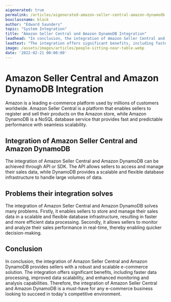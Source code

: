 ```yaml
---
aigenerated: true
permalink: /articles/aigenerated-amazon-seller-central-amazon-dynamodb
boxclassname: black
author: "Edward Saunders"
topic: "System Integration"
title: "Amazon Seller Central and Amazon DynamoDB Integration"
leadhead: "In conclusion, the integration of Amazon Seller Central and Amazon DynamoDB provides sellers with a robust and scalable e-commerce solution"
leadtext: "The integration offers significant benefits, including faster data processing, improved data scalability, and enhanced monitoring and analysis capabilities. Therefore, the integration of Amazon Seller Central and Amazon DynamoDB is a must-have for any e-commerce business looking to succeed in today's competitive environment."
image: /assets/images/articles/people-sitting-near-table.webp
date: '2022-02-21 00:00:00'
---
```

<div class="arttext">    <h1>Amazon Seller Central and Amazon DynamoDB Integration</h1>
    <p>
      Amazon is a leading e-commerce platform used by millions of customers worldwide. Amazon Seller Central is a platform that enables sellers to register and sell their products on the Amazon store, while Amazon DynamoDB is a NoSQL database service that provides fast and predictable performance with seamless scalability. 
    </p>
    <h2>Integration of Amazon Seller Central and Amazon DynamoDB</h2>
    <p>
      The integration of Amazon Seller Central and Amazon DynamoDB can be achieved through API or SDK. The API allows sellers to access and manage their sales data, while DynamoDB provides a scalable and flexible database infrastructure to handle large volumes of data. 
    </p>
    <h2>Problems their integration solves</h2>
    <p>
      The integration of Amazon Seller Central and Amazon DynamoDB solves many problems. Firstly, it enables sellers to store and manage their sales data in a scalable and flexible database infrastructure, resulting in faster and more efficient data processing. Secondly, it allows sellers to monitor and analyze their sales performance in real-time, thereby enabling quicker decision-making. 
    </p>
    <h2>Conclusion</h2>
    <p>
      In conclusion, the integration of Amazon Seller Central and Amazon DynamoDB provides sellers with a robust and scalable e-commerce solution. The integration offers significant benefits, including faster data processing, improved data scalability, and enhanced monitoring and analysis capabilities. Therefore, the integration of Amazon Seller Central and Amazon DynamoDB is a must-have for any e-commerce business looking to succeed in today's competitive environment. 
    </p>
</div>
